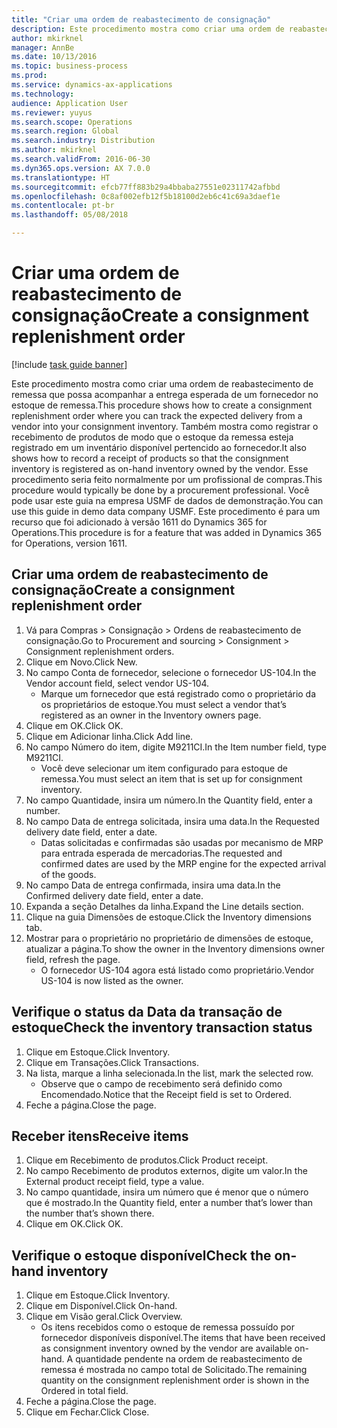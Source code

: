 ```yaml
---
title: "Criar uma ordem de reabastecimento de consignação"
description: Este procedimento mostra como criar uma ordem de reabastecimento de remessa que possa acompanhar a entrega esperada de um fornecedor no estoque de remessa.
author: mkirknel
manager: AnnBe
ms.date: 10/13/2016
ms.topic: business-process
ms.prod: 
ms.service: dynamics-ax-applications
ms.technology: 
audience: Application User
ms.reviewer: yuyus
ms.search.scope: Operations
ms.search.region: Global
ms.search.industry: Distribution
ms.author: mkirknel
ms.search.validFrom: 2016-06-30
ms.dyn365.ops.version: AX 7.0.0
ms.translationtype: HT
ms.sourcegitcommit: efcb77ff883b29a4bbaba27551e02311742afbbd
ms.openlocfilehash: 0c8af002efb12f5b18100d2eb6c41c69a3daef1e
ms.contentlocale: pt-br
ms.lasthandoff: 05/08/2018

---
```

# <a name="create-a-consignment-replenishment-order"></a><span data-ttu-id="7220e-103">Criar uma ordem de reabastecimento de consignação</span><span class="sxs-lookup"><span data-stu-id="7220e-103">Create a consignment replenishment order</span></span>

[!include [task guide banner](../../includes/task-guide-banner.md)]

<span data-ttu-id="7220e-104">Este procedimento mostra como criar uma ordem de reabastecimento de remessa que possa acompanhar a entrega esperada de um fornecedor no estoque de remessa.</span><span class="sxs-lookup"><span data-stu-id="7220e-104">This procedure shows how to create a consignment replenishment order where you can track the expected delivery from a vendor into your consignment inventory.</span></span> <span data-ttu-id="7220e-105">Também mostra como registrar o recebimento de produtos de modo que o estoque da remessa esteja registrado em um inventário disponível pertencido ao fornecedor.</span><span class="sxs-lookup"><span data-stu-id="7220e-105">It also shows how to record a receipt of products so that the consignment inventory is registered as on-hand inventory owned by the vendor.</span></span> <span data-ttu-id="7220e-106">Esse procedimento seria feito normalmente por um profissional de compras.</span><span class="sxs-lookup"><span data-stu-id="7220e-106">This procedure would typically be done by a procurement professional.</span></span> <span data-ttu-id="7220e-107">Você pode usar este guia na empresa USMF de dados de demonstração.</span><span class="sxs-lookup"><span data-stu-id="7220e-107">You can use this guide in demo data company USMF.</span></span> <span data-ttu-id="7220e-108">Este procedimento é para um recurso que foi adicionado à versão 1611 do Dynamics 365 for Operations.</span><span class="sxs-lookup"><span data-stu-id="7220e-108">This procedure is for a feature that was added in Dynamics 365 for Operations, version 1611.</span></span>




## <a name="create-a-consignment-replenishment-order"></a><span data-ttu-id="7220e-109">Criar uma ordem de reabastecimento de consignação</span><span class="sxs-lookup"><span data-stu-id="7220e-109">Create a consignment replenishment order</span></span>
1. <span data-ttu-id="7220e-110">Vá para Compras > Consignação > Ordens de reabastecimento de consignação.</span><span class="sxs-lookup"><span data-stu-id="7220e-110">Go to Procurement and sourcing > Consignment > Consignment replenishment orders.</span></span>
2. <span data-ttu-id="7220e-111">Clique em Novo.</span><span class="sxs-lookup"><span data-stu-id="7220e-111">Click New.</span></span>
3. <span data-ttu-id="7220e-112">No campo Conta de fornecedor, selecione o fornecedor US-104.</span><span class="sxs-lookup"><span data-stu-id="7220e-112">In the Vendor account field, select vendor US-104.</span></span>
    * <span data-ttu-id="7220e-113">Marque um fornecedor que está registrado como o proprietário da os proprietários de estoque.</span><span class="sxs-lookup"><span data-stu-id="7220e-113">You must select a vendor that’s registered as an owner in the Inventory owners page.</span></span>  
4. <span data-ttu-id="7220e-114">Clique em OK.</span><span class="sxs-lookup"><span data-stu-id="7220e-114">Click OK.</span></span>
5. <span data-ttu-id="7220e-115">Clique em Adicionar linha.</span><span class="sxs-lookup"><span data-stu-id="7220e-115">Click Add line.</span></span>
6. <span data-ttu-id="7220e-116">No campo Número do item, digite M9211CI.</span><span class="sxs-lookup"><span data-stu-id="7220e-116">In the Item number field, type M9211CI.</span></span>
    * <span data-ttu-id="7220e-117">Você deve selecionar um item configurado para estoque de remessa.</span><span class="sxs-lookup"><span data-stu-id="7220e-117">You must select an item that is set up for consignment inventory.</span></span>  
7. <span data-ttu-id="7220e-118">No campo Quantidade, insira um número.</span><span class="sxs-lookup"><span data-stu-id="7220e-118">In the Quantity field, enter a number.</span></span>
8. <span data-ttu-id="7220e-119">No campo Data de entrega solicitada, insira uma data.</span><span class="sxs-lookup"><span data-stu-id="7220e-119">In the Requested delivery date field, enter a date.</span></span>
    * <span data-ttu-id="7220e-120">Datas solicitadas e confirmadas são usadas por mecanismo de MRP para entrada esperada de mercadorias.</span><span class="sxs-lookup"><span data-stu-id="7220e-120">The requested and confirmed dates are used by the MRP engine for the expected arrival of the goods.</span></span>  
9. <span data-ttu-id="7220e-121">No campo Data de entrega confirmada, insira uma data.</span><span class="sxs-lookup"><span data-stu-id="7220e-121">In the Confirmed delivery date field, enter a date.</span></span>
10. <span data-ttu-id="7220e-122">Expanda a seção Detalhes da linha.</span><span class="sxs-lookup"><span data-stu-id="7220e-122">Expand the Line details section.</span></span>
11. <span data-ttu-id="7220e-123">Clique na guia Dimensões de estoque.</span><span class="sxs-lookup"><span data-stu-id="7220e-123">Click the Inventory dimensions tab.</span></span>
12. <span data-ttu-id="7220e-124">Mostrar para o proprietário no proprietário de dimensões de estoque, atualizar a página.</span><span class="sxs-lookup"><span data-stu-id="7220e-124">To show the owner in the Inventory dimensions owner field, refresh the page.</span></span>
    * <span data-ttu-id="7220e-125">O fornecedor US-104 agora está listado como proprietário.</span><span class="sxs-lookup"><span data-stu-id="7220e-125">Vendor US-104 is now listed as the owner.</span></span>  

## <a name="check-the-inventory-transaction-status"></a><span data-ttu-id="7220e-126">Verifique o status da Data da transação de estoque</span><span class="sxs-lookup"><span data-stu-id="7220e-126">Check the inventory transaction status</span></span>
1. <span data-ttu-id="7220e-127">Clique em Estoque.</span><span class="sxs-lookup"><span data-stu-id="7220e-127">Click Inventory.</span></span>
2. <span data-ttu-id="7220e-128">Clique em Transações.</span><span class="sxs-lookup"><span data-stu-id="7220e-128">Click Transactions.</span></span>
3. <span data-ttu-id="7220e-129">Na lista, marque a linha selecionada.</span><span class="sxs-lookup"><span data-stu-id="7220e-129">In the list, mark the selected row.</span></span>
    * <span data-ttu-id="7220e-130">Observe que o campo de recebimento será definido como Encomendado.</span><span class="sxs-lookup"><span data-stu-id="7220e-130">Notice that the Receipt field is set to Ordered.</span></span>  
4. <span data-ttu-id="7220e-131">Feche a página.</span><span class="sxs-lookup"><span data-stu-id="7220e-131">Close the page.</span></span>

## <a name="receive-items"></a><span data-ttu-id="7220e-132">Receber itens</span><span class="sxs-lookup"><span data-stu-id="7220e-132">Receive items</span></span>
1. <span data-ttu-id="7220e-133">Clique em Recebimento de produtos.</span><span class="sxs-lookup"><span data-stu-id="7220e-133">Click Product receipt.</span></span>
2. <span data-ttu-id="7220e-134">No campo Recebimento de produtos externos, digite um valor.</span><span class="sxs-lookup"><span data-stu-id="7220e-134">In the External product receipt field, type a value.</span></span>
3. <span data-ttu-id="7220e-135">No campo quantidade, insira um número que é menor que o número que é mostrado.</span><span class="sxs-lookup"><span data-stu-id="7220e-135">In the Quantity field, enter a number that’s lower than the number that’s shown there.</span></span>
4. <span data-ttu-id="7220e-136">Clique em OK.</span><span class="sxs-lookup"><span data-stu-id="7220e-136">Click OK.</span></span>

## <a name="check-the-on-hand-inventory"></a><span data-ttu-id="7220e-137">Verifique o estoque disponível</span><span class="sxs-lookup"><span data-stu-id="7220e-137">Check the on-hand inventory</span></span>
1. <span data-ttu-id="7220e-138">Clique em Estoque.</span><span class="sxs-lookup"><span data-stu-id="7220e-138">Click Inventory.</span></span>
2. <span data-ttu-id="7220e-139">Clique em Disponível.</span><span class="sxs-lookup"><span data-stu-id="7220e-139">Click On-hand.</span></span>
3. <span data-ttu-id="7220e-140">Clique em Visão geral.</span><span class="sxs-lookup"><span data-stu-id="7220e-140">Click Overview.</span></span>
    * <span data-ttu-id="7220e-141">Os itens recebidos como o estoque de remessa possuído por fornecedor disponíveis disponível.</span><span class="sxs-lookup"><span data-stu-id="7220e-141">The items that have been received as consignment inventory owned by the vendor are available on-hand.</span></span> <span data-ttu-id="7220e-142">A quantidade pendente na ordem de reabastecimento de remessa é mostrada no campo total de Solicitado.</span><span class="sxs-lookup"><span data-stu-id="7220e-142">The remaining quantity on the consignment replenishment order is shown in the Ordered in total field.</span></span>  
4. <span data-ttu-id="7220e-143">Feche a página.</span><span class="sxs-lookup"><span data-stu-id="7220e-143">Close the page.</span></span>
5. <span data-ttu-id="7220e-144">Clique em Fechar.</span><span class="sxs-lookup"><span data-stu-id="7220e-144">Click Close.</span></span>

